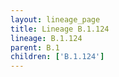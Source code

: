```yaml
---
layout: lineage_page
title: Lineage B.1.124
lineage: B.1.124
parent: B.1
children: ['B.1.124']
---
```

